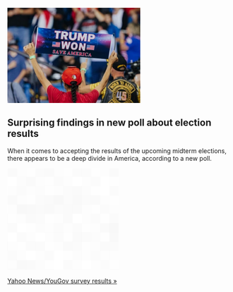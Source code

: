 
![Surprising findings in new poll about election results](./20220929000135.png)
## Surprising findings in new poll about election results

When it comes to accepting the results of the upcoming midterm elections, there appears to be a deep divide in America, according to a new poll.

![pic](../square_bg.png)

[Yahoo News/YouGov survey results »](https://www.yahoo.com/news/2022-poll-less-than-half-of-trump-voters-say-losing-candidates-should-concede-elections-205513021.html)
